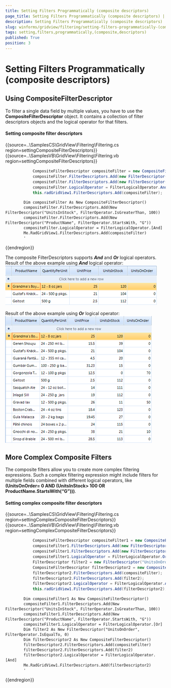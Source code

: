 ```yaml
---
title: Setting Filters Programmatically (composite descriptors)
page_title: Setting Filters Programmatically (composite descriptors) | UI for WinForms Documentation
description: Setting Filters Programmatically (composite descriptors)
slug: winforms/gridview/filtering/setting-filters-programmatically-(composite-descriptors)
tags: setting,filters,programmatically,(composite,descriptors)
published: True
position: 3
---
```


# Setting Filters Programmatically (composite descriptors)



## Using CompositeFilterDescriptor

To filter a single data field by multiple values, you have to use the __CompositeFilterDescriptor__ object. It contains a collection of filter descriptors objects and the logical operator for that filters.

#### Setting composite filter descriptors

{{source=..\SamplesCS\GridView\Filtering\Filtering.cs region=settingCompositeFilterDescriptors}} 
{{source=..\SamplesVB\GridView\Filtering\Filtering.vb region=settingCompositeFilterDescriptors}} 

````C#
            CompositeFilterDescriptor compositeFilter = new CompositeFilterDescriptor();
            compositeFilter.FilterDescriptors.Add(new FilterDescriptor("UnitsInStock", FilterOperator.IsGreaterThan, 100));
            compositeFilter.FilterDescriptors.Add(new FilterDescriptor("ProductName", FilterOperator.StartsWith, "G"));
            compositeFilter.LogicalOperator = FilterLogicalOperator.And;
            this.radGridView1.FilterDescriptors.Add(compositeFilter);
````
````VB.NET
        Dim compositeFilter As New CompositeFilterDescriptor()
        compositeFilter.FilterDescriptors.Add(New FilterDescriptor("UnitsInStock", FilterOperator.IsGreaterThan, 100))
        compositeFilter.FilterDescriptors.Add(New FilterDescriptor("ProductName", FilterOperator.StartsWith, "G"))
        compositeFilter.LogicalOperator = FilterLogicalOperator.[And]
        Me.RadGridView1.FilterDescriptors.Add(compositeFilter)
        '
````

{{endregion}} 

The composite FilterDescriptors supports *__And__* and *__Or__* logical operators. Result of the above example using *__And__* logical operator:<BR>![gridview-filtering-setting-filters-programmatically-composite-descriptors 001](images/gridview-filtering-setting-filters-programmatically-composite-descriptors001.png)

Result of the above example using *__Or__* logical operator:<br>![gridview-filtering-setting-filters-programmatically-composite-descriptors 002](images/gridview-filtering-setting-filters-programmatically-composite-descriptors002.png)

## More Complex Composite Filters

The composite filters allow you to create more complex filtering expressions. Such a complex filtering expression might include filters for multiple fields combined with different logical operators, like __(UnitsOnOrder= 0 AND (UnitsInStock> 100 OR ProductName.StartsWith(“G”)))__.

#### Setting complex composite filter descriptors

{{source=..\SamplesCS\GridView\Filtering\Filtering.cs region=settingComplexCompositeFilterDescriptors}} 
{{source=..\SamplesVB\GridView\Filtering\Filtering.vb region=settingComplexCompositeFilterDescriptors}} 

````C#
            CompositeFilterDescriptor compositeFilter1 = new CompositeFilterDescriptor();
            compositeFilter1.FilterDescriptors.Add(new FilterDescriptor("UnitsInStock", FilterOperator.IsGreaterThan, 100));
            compositeFilter1.FilterDescriptors.Add(new FilterDescriptor("ProductName", FilterOperator.StartsWith, "G"));
            compositeFilter1.LogicalOperator = FilterLogicalOperator.Or;
            FilterDescriptor filter2 = new FilterDescriptor("UnitsOnOrder", FilterOperator.IsEqualTo, 0);
            CompositeFilterDescriptor filterDescriptor2 = new CompositeFilterDescriptor();
            filterDescriptor2.FilterDescriptors.Add(compositeFilter);
            filterDescriptor2.FilterDescriptors.Add(filter2);
            filterDescriptor2.LogicalOperator = FilterLogicalOperator.And;
            this.radGridView1.FilterDescriptors.Add(filterDescriptor2);
````
````VB.NET
        Dim compositeFilter1 As New CompositeFilterDescriptor()
        compositeFilter1.FilterDescriptors.Add(New FilterDescriptor("UnitsInStock", FilterOperator.IsGreaterThan, 100))
        compositeFilter1.FilterDescriptors.Add(New FilterDescriptor("ProductName", FilterOperator.StartsWith, "G"))
        compositeFilter1.LogicalOperator = FilterLogicalOperator.[Or]
        Dim filter2 As New FilterDescriptor("UnitsOnOrder", FilterOperator.IsEqualTo, 0)
        Dim filterDescriptor2 As New CompositeFilterDescriptor()
        filterDescriptor2.FilterDescriptors.Add(compositeFilter)
        filterDescriptor2.FilterDescriptors.Add(filter2)
        filterDescriptor2.LogicalOperator = FilterLogicalOperator.[And]
        Me.RadGridView1.FilterDescriptors.Add(filterDescriptor2)
        '
````

{{endregion}} 



